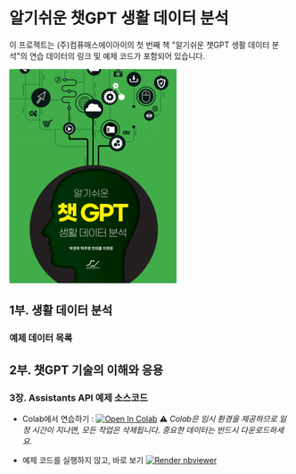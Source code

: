알기쉬운 챗GPT 생활 데이터 분석
===============================

이 프로젝트는 (주)컴퓨매스에이아이의 첫 번째 책 "알기쉬운 챗GPT 생활 데이터 분석"의 연습 데이터의 링크 및 예제 코드가 포함되어 있습니다.

![알기쉬운 챗GPT 생활 데이터 분석](images/book_cover.png)

## 1부. 생활 데이터 분석

### 예제 데이터 목록

## 2부. 챗GPT 기술의 이해와 응용

### 3장. Assistants API 예제 소스코드

- Colab에서 연습하기 : <a href="https://colab.research.google.com/github/cmai03/book-EasyChatGPTDataAnalysis/blob/main/assistants_api/" target="_parent"><img src="https://colab.research.google.com/assets/colab-badge.svg" alt="Open In Colab"/></a> ⚠ _Colab은 임시 환경을 제공하므로 일정 시간이 지나면, 모든 작업은 삭제됩니다. 중요한 데이터는 반드시 다운로드하세요._

- 예제 코드를 실행하지 않고, 바로 보기 <a href="https://nbviewer.jupyter.org/github/cmai03/book-EasyChatGPTDataAnalysis/blob/main/assistants_api/index.ipynb"><img src="https://raw.githubusercontent.com/jupyter/design/master/logos/Badges/nbviewer_badge.svg" alt="Render nbviewer" /></a>

